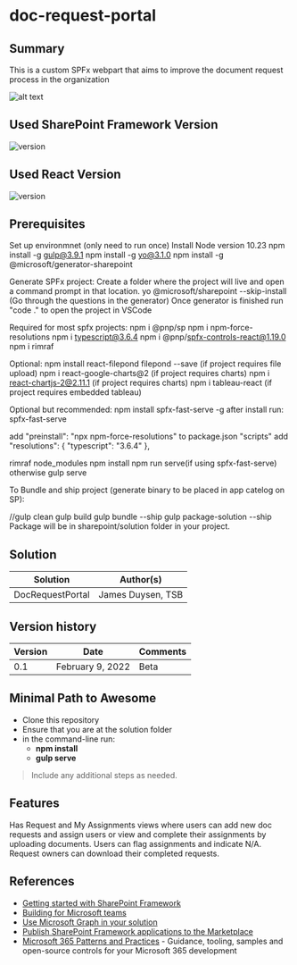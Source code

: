 # doc-request-portal

## Summary

This is a custom SPFx webpart that aims to improve the document request process in the organization

![alt text](https://github.com/jduysen/DocRequestPortal/blob/main/docrequest.gif?raw=true)

## Used SharePoint Framework Version

![version](https://img.shields.io/badge/version-1.11-green.svg)

## Used React Version

![version](https://img.shields.io/badge/version-15-blue.svg)


## Prerequisites

Set up environmnet (only need to run once) Install Node version 10.23 npm install -g gulp@3.9.1 npm install -g yo@3.1.0 npm install -g @microsoft/generator-sharepoint

Generate SPFx project: Create a folder where the project will live and open a command prompt in that location. yo @microsoft/sharepoint --skip-install (Go through the questions in the generator) Once generator is finished run "code ." to open the project in VSCode

Required for most spfx projects: npm i @pnp/sp npm i npm-force-resolutions npm i typescript@3.6.4 npm i @pnp/spfx-controls-react@1.19.0 npm i rimraf

Optional: npm install react-filepond filepond --save (if project requires file upload) npm i react-google-charts@2 (if project requires charts) npm i react-chartjs-2@2.11.1 (if project requires charts) npm i tableau-react (if project requires embedded tableau)

Optional but recommended: npm install spfx-fast-serve -g after install run: spfx-fast-serve

add "preinstall": "npx npm-force-resolutions" to package.json "scripts" add "resolutions": { "typescript": "3.6.4" },

rimraf node_modules npm install npm run serve(if using spfx-fast-serve) otherwise gulp serve

To Bundle and ship project (generate binary to be placed in app catelog on SP):

//gulp clean gulp build gulp bundle --ship gulp package-solution --ship Package will be in sharepoint/solution folder in your project.

## Solution

Solution|Author(s)
--------|---------
DocRequestPortal | James Duysen, TSB

## Version history

Version|Date|Comments
-------|----|--------
0.1|February 9, 2022|Beta



## Minimal Path to Awesome

- Clone this repository
- Ensure that you are at the solution folder
- in the command-line run:
  - **npm install**
  - **gulp serve**

> Include any additional steps as needed.

## Features

Has Request and My Assignments views where users can add new doc requests and assign users or view and complete their assignments by uploading documents.  Users can flag assignments and indicate N/A.  Request owners can download their completed requests.

## References

- [Getting started with SharePoint Framework](https://docs.microsoft.com/en-us/sharepoint/dev/spfx/set-up-your-developer-tenant)
- [Building for Microsoft teams](https://docs.microsoft.com/en-us/sharepoint/dev/spfx/build-for-teams-overview)
- [Use Microsoft Graph in your solution](https://docs.microsoft.com/en-us/sharepoint/dev/spfx/web-parts/get-started/using-microsoft-graph-apis)
- [Publish SharePoint Framework applications to the Marketplace](https://docs.microsoft.com/en-us/sharepoint/dev/spfx/publish-to-marketplace-overview)
- [Microsoft 365 Patterns and Practices](https://aka.ms/m365pnp) - Guidance, tooling, samples and open-source controls for your Microsoft 365 development
